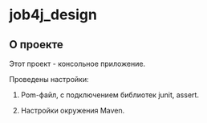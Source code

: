 # job4j_design

## О проекте

Этот проект - консольное приложение. 

Проведены настройки:

1. Pom-файл, с подключением библиотек junit, assert.

1. Настройки окружения Maven.
